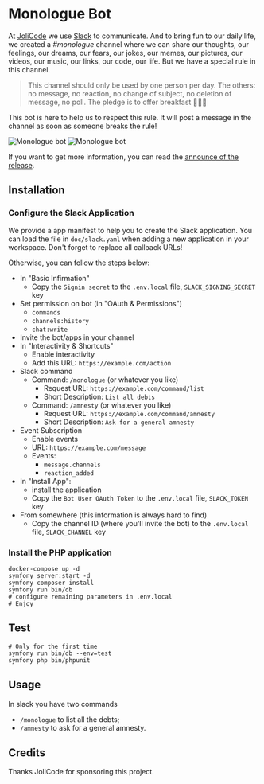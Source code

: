 # Monologue Bot

At [JoliCode](https://jolicode.com/) we use [Slack](https://slack.com/) to
communicate. And to bring fun to our daily life, we created a *#monologue* channel
where we can share our thoughts, our feelings, our dreams, our fears, our jokes,
our memes, our pictures, our videos, our music, our links, our code, our life.
But we have a special rule in this channel.

> This channel should only be used by one person per day. The others: no
> message, no reaction, no change of subject, no deletion of message, no poll.
> The pledge is to offer breakfast 🍪🍩🥐

This bot is here to help us to respect this rule. It will post a message in the
channel as soon as someone breaks the rule!

![Monologue bot](https://jolicode.com/media/original/2022/monologue/monologue-1.jpg)
![Monologue bot](https://jolicode.com/media/original/2022/monologue/monologue-2.jpg)

If you want to get more information, you can read the [announce of the release](https://jolicode.com/blog/we-are-open-sourcing-a-silly-slack-bot-guess-what-it-does).

## Installation

### Configure the Slack Application

We provide a app manifest to help you to create the Slack application. You can
load the file in `doc/slack.yaml` when adding a new application in your
workspace. Don't forget to replace all callback URLs!

Otherwise, you can follow the steps below:

* In "Basic Infirmation"
    * Copy the `Signin secret` to the `.env.local` file, `SLACK_SIGNING_SECRET`
      key
* Set permission on bot (in "OAuth & Permissions")
    * `commands`
    * `channels:history`
    * `chat:write`
* Invite the bot/apps in your channel
* In "Interactivity & Shortcuts"
    * Enable interactivity
    * Add this URL: `https://example.com/action`
* Slack command
    * Command: `/monologue` (or whatever you like)
        * Request URL: `https://example.com/command/list`
        * Short Description: `List all debts`
    * Command: `/amnesty` (or whatever you like)
        * Request URL: `https://example.com/command/amnesty`
        * Short Description: `Ask for a general amnesty`
* Event Subscription
    * Enable events
    * URL: `https://example.com/message`
    * Events:
        * `message.channels`
        * `reaction_added`
* In "Install App":
    * install the application
    * Copy the `Bot User OAuth Token` to the `.env.local` file, `SLACK_TOKEN`
      key
* From somewhere (this information is always hard to find)
    * Copy the channel ID (where you'll invite the bot) to the `.env.local`
      file, `SLACK_CHANNEL` key

### Install the PHP application

    docker-compose up -d
    symfony server:start -d
    symfony composer install
    symfony run bin/db
    # configure remaining parameters in .env.local
    # Enjoy

## Test

    # Only for the first time
    symfony run bin/db --env=test
    symfony php bin/phpunit

## Usage

In slack you have two commands

* `/monologue` to list all the debts;
* `/amnesty` to ask for a general amnesty.

## Credits

Thanks JoliCode for sponsoring this project.
